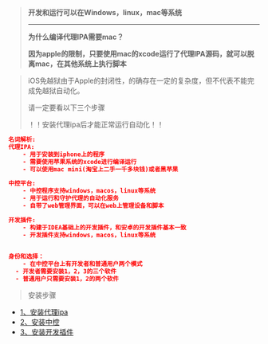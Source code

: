 



> **开发和运行可以在Windows，linux，mac等系统**
>
> ****
>
> **为什么编译代理IPA需要mac？**
>
> **因为apple的限制，只要使用mac的xcode运行了代理IPA源码，就可以脱离mac，在其他系统上执行脚本**





> iOS免越狱由于Apple的封闭性，的确存在一定的复杂度，但不代表不能完成免越狱自动化。
>
> 请一定要看以下三个步骤
>
> ！！安装代理ipa后才能正常运行自动化！！



```json
名词解析:
代理IPA:
	- 用于安装到iphone上的程序
	- 需要使用苹果系统的xcode进行编译运行
	- 可以使用mac mini(淘宝上二手一千多块钱)或者黑苹果

中控平台:
	- 中控程序支持windows，macos，linux等系统
	- 用于运行和守护代理的自动化服务
	- 自带了web管理界面，可以在web上管理设备和脚本

开发插件:
	- 构建于IDEA基础上的开发插件，和安卓的开发插件基本一致
	- 开发插件支持windows，macos，linux等系统
	

身份和选择：
	- 在中控平台上有开发者和普通用户两个模式
  - 开发者需要安装1，2，3的三个软件
  - 普通用户只需要安装1，2的两个软件

```



>  安装步骤



* [1、安装代理ipa](/zh-cn/tools/signagent.md)
* [2、安装中控](/zh-cn/tools/installcenter.md)
* [3、安装开发插件](/zh-cn/tools/installdevtools.md)

